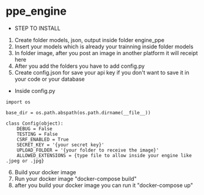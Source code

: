 # ppe_engine


- STEP TO INSTALL

1. Create folder models, json, output inside folder engine_ppe
2. Insert your models which is already your trainning inside folder models
3. In folder image, after you post an image in another platform it will receipt here
4. After you add the folders you have to add config.py
5. Create config.json for save your api key if you don't want to save it in your code or your database

- Inside config.py

```
import os

base_dir = os.path.abspath(os.path.dirname(__file__))

class Config(object):
    DEBUG = False
    TESTING = False
    CSRF_ENABLED = True
    SECRET_KEY = '{your secret key}'
    UPLOAD_FOLDER = '{your folder to receive the image}'
    ALLOWED_EXTENSIONS = {type file to allow inside your engine like .jpeg or .jpg}
``` 


6. Build your docker image
7. Run your docker image "docker-compose build"
8. after you build your docker image you can run it "docker-compose up"